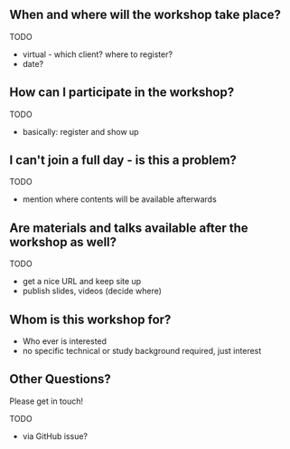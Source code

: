 ## When and where will the workshop take place?

TODO

- virtual - which client? where to register?
- date?

## How can I participate in the workshop?

TODO

- basically: register and show up

## I can't join a full day - is this a problem?

TODO

- mention where contents will be available afterwards

## Are materials and talks available after the workshop as well?

TODO

- get a nice URL and keep site up
- publish slides, videos (decide where)

## Whom is this workshop for?

- Who ever is interested
- no specific technical or study background required, just interest

## Other Questions?

Please get in touch!

TODO

- via GitHub issue?
